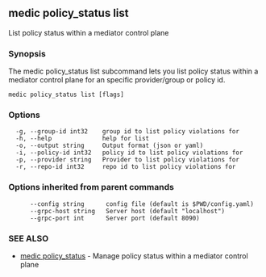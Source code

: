## medic policy_status list

List policy status within a mediator control plane

### Synopsis

The medic policy_status list subcommand lets you list policy status within a
mediator control plane for an specific provider/group or policy id.

```
medic policy_status list [flags]
```

### Options

```
  -g, --group-id int32    group id to list policy violations for
  -h, --help              help for list
  -o, --output string     Output format (json or yaml)
  -i, --policy-id int32   policy id to list policy violations for
  -p, --provider string   Provider to list policy violations for
  -r, --repo-id int32     repo id to list policy violations for
```

### Options inherited from parent commands

```
      --config string      config file (default is $PWD/config.yaml)
      --grpc-host string   Server host (default "localhost")
      --grpc-port int      Server port (default 8090)
```

### SEE ALSO

* [medic policy_status](medic_policy_status.md)	 - Manage policy status within a mediator control plane

